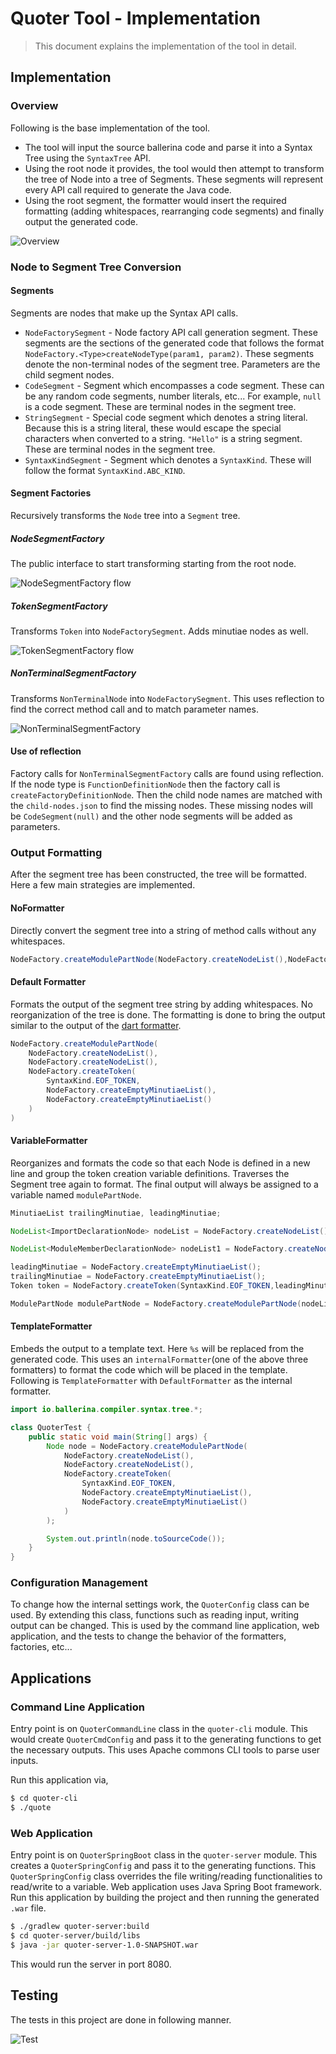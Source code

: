 # Quoter Tool - Implementation

> This document explains the implementation of the tool in detail.

## Implementation

### Overview

Following is the base implementation of the tool. 

- The tool will input the source ballerina code and parse it into a Syntax Tree using the `SyntaxTree` API. 
- Using the root node it provides, the tool would then attempt to transform the tree of Node into a tree of Segments. These segments will represent every API call required to generate the Java code.
- Using the root segment, the formatter would insert the required formatting (adding whitespaces, rearranging code segments) and finally output the generated code.

![Overview](arch1.png)

### Node to Segment Tree Conversion

#### Segments

Segments are nodes that make up the Syntax API calls. 

- `NodeFactorySegment` - Node factory API call generation segment. These segments are the sections of the generated code that follows the format `NodeFactory.<Type>createNodeType(param1, param2)`. These segments denote the non-terminal nodes of the segment tree. Parameters are the child segment nodes.
- `CodeSegment` - Segment which encompasses a code segment. These can be any random code segments, number literals, etc... For example, `null` is a code segment. These are terminal nodes in the segment tree.
- `StringSegment` - Special code segment which denotes a string literal. Because this is a string literal, these would escape the special characters when converted to a string. `"Hello"` is a string segment.  These are terminal nodes in the segment tree.
- `SyntaxKindSegment` - Segment which denotes a `SyntaxKind`. These will follow the format `SyntaxKind.ABC_KIND`.

#### Segment Factories

Recursively transforms the `Node` tree into a `Segment` tree. 

##### NodeSegmentFactory

The public interface to start transforming starting from the root node.

![NodeSegmentFactory flow](arch2.1.png)

##### TokenSegmentFactory

Transforms `Token` into `NodeFactorySegment`. Adds minutiae nodes as well.

![TokenSegmentFactory flow](arch2.2.png)

##### NonTerminalSegmentFactory

Transforms `NonTerminalNode` into `NodeFactorySegment`. This uses reflection to find the correct method call and to match parameter names.

![NonTerminalSegmentFactory](arch2.3.png)

#### Use of reflection

Factory calls for `NonTerminalSegmentFactory` calls are found using reflection. If the node type is `FunctionDefinitionNode` then the factory call is `createFactoryDefinitionNode`. Then the child node names are matched with the `child-nodes.json` to find the missing nodes. These missing nodes will be `CodeSegment(null)` and the other node segments will be added as parameters.

### Output Formatting

After the segment tree has been constructed, the tree will be formatted. Here a few main strategies are implemented.

#### NoFormatter

Directly convert the segment tree into a string of method calls without any whitespaces.

```java
NodeFactory.createModulePartNode(NodeFactory.createNodeList(),NodeFactory.createNodeList(),NodeFactory.createToken(SyntaxKind.EOF_TOKEN,NodeFactory.createEmptyMinutiaeList(),NodeFactory.createEmptyMinutiaeList()))
```

#### Default Formatter

Formats the output of the segment tree string by adding whitespaces. No reorganization of the tree is done. The formatting is done to bring the output similar to the output of the [dart formatter](https://dart.dev/tools/dartfmt).

```java
NodeFactory.createModulePartNode(
	NodeFactory.createNodeList(),
	NodeFactory.createNodeList(),
	NodeFactory.createToken(
		SyntaxKind.EOF_TOKEN,
		NodeFactory.createEmptyMinutiaeList(),
		NodeFactory.createEmptyMinutiaeList()
	)
)
```

#### VariableFormatter

Reorganizes and formats the code so that each Node is defined in a new line and group the token creation variable definitions. Traverses the Segment tree again to format. The final output will always be assigned to a variable named `modulePartNode`.

```java
MinutiaeList trailingMinutiae, leadingMinutiae;

NodeList<ImportDeclarationNode> nodeList = NodeFactory.createNodeList();

NodeList<ModuleMemberDeclarationNode> nodeList1 = NodeFactory.createNodeList();

leadingMinutiae = NodeFactory.createEmptyMinutiaeList();
trailingMinutiae = NodeFactory.createEmptyMinutiaeList();
Token token = NodeFactory.createToken(SyntaxKind.EOF_TOKEN,leadingMinutiae,trailingMinutiae);

ModulePartNode modulePartNode = NodeFactory.createModulePartNode(nodeList,nodeList1,token);
```

#### TemplateFormatter

Embeds the output to a template text. Here `%s` will be replaced from the generated code. This uses an `internalFormatter`(one of the above three formatters) to format the code which will be placed in the template. Following is `TemplateFormatter` with `DefaultFormatter` as the internal formatter.

```java
import io.ballerina.compiler.syntax.tree.*;

class QuoterTest {
    public static void main(String[] args) {
        Node node = NodeFactory.createModulePartNode(
			NodeFactory.createNodeList(),
			NodeFactory.createNodeList(),
			NodeFactory.createToken(
				SyntaxKind.EOF_TOKEN,
				NodeFactory.createEmptyMinutiaeList(),
				NodeFactory.createEmptyMinutiaeList()
			)
		);

        System.out.println(node.toSourceCode());
    }
}
```

### Configuration Management

To change how the internal settings work, the `QuoterConfig` class can be used. By extending this class, functions such as reading input, writing output can be changed. This is used by the command line application, web application, and the tests to change the behavior of the formatters, factories, etc...

## Applications

### Command Line Application

Entry point is on `QuoterCommandLine` class in the `quoter-cli` module. This would create `QuoterCmdConfig` and pass it to the generating functions 
to get the necessary outputs. This uses Apache commons CLI tools to parse user inputs.

Run this application via,

```bash
$ cd quoter-cli
$ ./quote
```

### Web Application

Entry point is on `QuoterSpringBoot` class in the `quoter-server` module. This creates a `QuoterSpringConfig` and 
pass it to the generating functions. This `QuoterSpringConfig` class overrides the file writing/reading functionalities 
to read/write to a variable. Web application uses Java Spring Boot framework. Run this application by building the project 
and then running the generated `.war` file.

```bash
$ ./gradlew quoter-server:build
$ cd quoter-server/build/libs
$ java -jar quoter-server-1.0-SNAPSHOT.war
```

This would run the server in port 8080.

## Testing

The tests in this project are done in following manner.

![Test](test.png)